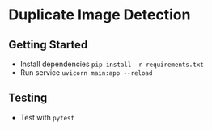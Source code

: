# Duplicate Image Detection

## Getting Started

- Install dependencies `pip install -r requirements.txt`
- Run service `uvicorn main:app --reload`

## Testing

- Test with `pytest`

